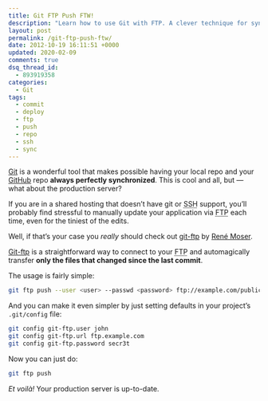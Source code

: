 ```yaml
---
title: Git FTP Push FTW!
description: "Learn how to use Git with FTP. A clever technique for synchronizing your local repo with your production repo."
layout: post
permalink: /git-ftp-push-ftw/
date: 2012-10-19 16:11:51 +0000
updated: 2020-02-09
comments: true
dsq_thread_id:
  - 893919358
categories:
  - Git
tags:
  - commit
  - deploy
  - ftp
  - push
  - repo
  - ssh
  - sync
---
```


<p>
  <a href="http://git-scm.com/" title="Git official website">Git</a> is a wonderful tool that makes possible having your local repo and your <a href="https://github.com/" title="GitHub" rel="external">GitHub</a> repo <strong>always perfectly synchronized</strong>. This is cool and all, but — what about the production server?
</p>

<p>
  If you are in a shared hosting that doesn&#8217;t have git or <abbr title="Secure Shell">SSH</abbr> support, you&#8217;ll probably find stressful to manually update your application via <abbr title="File Transfer Protocol">FTP</abbr> each time, even for the tiniest of the edits.
</p>

<p>
  Well, if that&#8217;s your case you <em>really</em> should check out <a href="https://github.com/git-ftp/git-ftp" title="git-ftp on GitHub" rel="external">git-ftp</a> by <a href="https://github.com/resmo" title="René Moser's profile on GitHub" rel="external">René Moser</a>.
</p>

<p>
  <a href="https://github.com/git-ftp/git-ftp" title="git-ftp on GitHub" rel="external">Git-ftp</a> is a straightforward way to connect to your <abbr title="File Transfer Protocol">FTP</abbr> and automagically transfer <strong>only the files that changed since the last commit</strong>.
</p>

<p>
  The usage is fairly simple:
</p>

``` bash
git ftp push --user <user> --passwd <password> ftp://example.com/public
```

<p>
  And you can make it even simpler by just setting defaults in your project&#8217;s <code>.git/config</code> file:
</p>

``` bash
git config git-ftp.user john
git config git-ftp.url ftp.example.com
git config git-ftp.password secr3t
```

<p>
  Now you can just do:
</p>

``` bash
git ftp push
```

<p>
  <em>Et voilà!</em> Your production server is up-to-date.
</p>
